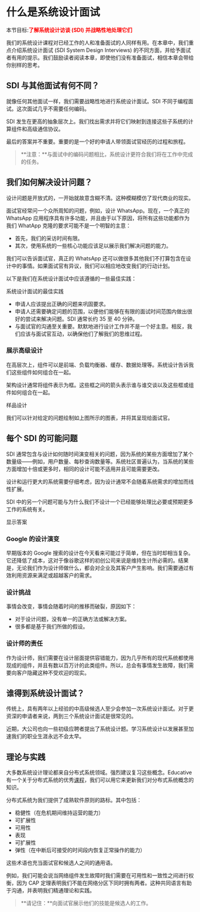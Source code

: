 # 什么是系统设计面试

本节目标:<font color=red>**了解系统设计访谈 (SDI) 并战略性地处理它们**</font>

我们的系统设计课程对已经工作的人和准备面试的人同样有用。在本章中，我们重点介绍系统设计面试 (SDI System Design Interviews) 的不同方面，并给予面试者有用的提示。我们鼓励读者阅读本章，即使他们没有准备面试，相信本章会带给你别样的思考。

## SDI 与其他面试有何不同？

就像任何其他面试一样，我们需要战略性地进行系统设计面试。SDI 不同于编程面试。这次面试几乎不需要任何编码。

SDI 发生在更高的抽象层次上。我们找出需求并将它们映射到连接这些子系统的计算组件和高级通信协议。

最后的答案并不重要。重要的是一个好的申请人带领面试官经历的过程和旅程。

> **注意：**与面试中的编码问题相比，系统设计更符合我们将在工作中完成的任务。

## 我们如何解决设计问题？

设计问题是开放式的，一开始就故意含糊不清。这种模糊模仿了现代商业的现实。

面试官经常问一个众所周知的问题，例如，设计 WhatsApp。现在，一个真正的 WhatsApp 应用程序具有许多功能，并且由于以下原因，将所有这些功能都作为我们 WhatApp 克隆的要求可能不是一个明智的主意：

- 首先，我们的采访时间有限。
- 其次，使用系统的一些核心功能应该足以展示我们解决问题的能力。

我们可以告诉面试官，真正的 WhatsApp 还可以做很多其他我们不打算包含在设计中的事情。如果面试官有异议，我们可以相应地改变我们的行动计划。

以下是我们在系统设计面试中应该遵循的一些最佳实践：

系统设计面试的最佳实践

- 申请人应该提出正确的问题来巩固要求。
- 申请人还需要确定问题的范围，以便他们能够在有限的面试时间范围内做出很好的尝试来解决问题。SDI 通常长约 35 至 40 分钟。
- 与面试官的沟通至关重要。默默地进行设计工作并不是一个好主意。相反，我们应该与面试官互动，以确保他们了解我们的思维过程。

### 展示高级设计

在高层次上，组件可以是前端、负载均衡器、缓存、数据处理等。系统设计告诉我们这些组件如何组合在一起。

架构设计通常将组件表示为框。这些框之间的箭头表示谁与谁交谈以及这些框或组件如何组合在一起。

样品设计

我们可以针对给定的问题绘制如上图所示的图表，并将其呈现给面试官。

## 每个 SDI 的可能问题

SDI 通常包含与设计如何随时间演变相关的问题，因为系统的某些方面增加了某个数量级——例如，用户数量、每秒查询数量等。系统社区普遍认为，当系统的某些方面增加十倍或更多时，相同的设计可能不适用并且可能需要更改。

设计和运行更大的系统需要仔细考虑，因为设计通常不会随着系统需求的增加而线性扩展。

SDI 中的另一个问题可能与为什么我们不设计一个已经能够处理比必要或预期更多工作的系统有关。

显示答案

### Google 的设计演变

早期版本的 Google 搜索的设计在今天看来可能过于简单，但在当时却相当复杂。它还降低了成本，这对于像谷歌这样的初创公司来说是维持生计所必需的。结果是，无论我们作为设计师做什么，都会对企业及其客户产生影响。我们需要通过有效利用资源来满足或超越客户的需求。

### 设计挑战

事情会改变，事情会随着时间的推移而破裂，原因如下：

- 对于设计问题，没有单一的正确方法或解决方案。
- 很多都是基于我们所做的假设。

### 设计师的责任

作为设计师，我们需要在设计层面提供容错能力，因为几乎所有的现代系统都使用现成的组件，并且有数以百万计的此类组件。所以，总会有事情发生故障，我们需要向客户隐藏这种不受欢迎的现实。

## 谁得到系统设计面试？

传统上，具有两年以上经验的中高级候选人至少会参加一次系统设计面试。对于更资深的申请者来说，两到三个系统设计面试是很常见的。

近期，大公司也向一些初级应聘者提出了系统设计题。学习系统设计以发展甚至加速我们的职业生涯永远不会太早。

## 理论与实践

大多数系统设计理论都来自分布式系统领域。强烈建议复习这些概念。Educative 有一个关于分布式系统的优秀[课程](https://www.educative.io/courses/distributed-systems-practitioners)，我们可以用它来更新我们对分布式系统概念的知识。

分布式系统为我们提供了成熟软件原则的路标。其中包括：

- 稳健性（在危机期间维持运营的能力）
- 可扩展性
- 可用性
- 表现
- 可扩展性
- 弹性（在中断后可接受的时间段内恢复正常操作的能力）

这些术语也充当面试官和候选人之间的通用语。

例如，我们可能会说当网络组件发生故障时我们需要在可用性和一致性之间进行权衡，因为 CAP 定理表明我们不能在网络分区下同时拥有两者。这种共同语言有助于沟通，并表明我们精通理论和实践。

> **请记住：**向面试官展示他们的技能是候选人的工作。